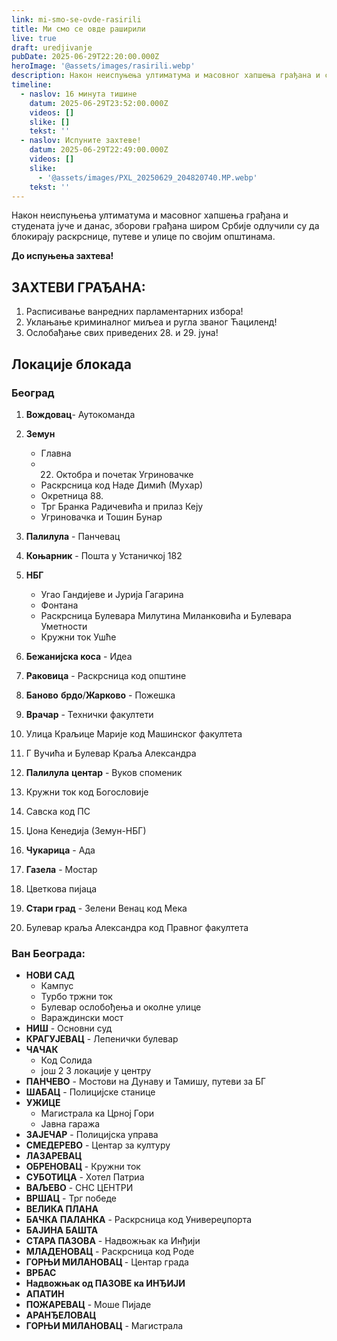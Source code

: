 ```yaml
---
link: mi-smo-se-ovde-rasirili
title: Ми смо се овде раширили
live: true
draft: uredjivanje
pubDate: 2025-06-29T22:20:00.000Z
heroImage: '@assets/images/rasirili.webp'
description: Након неиспуњења ултиматума и масовног хапшења грађана и студената јуче и данас, зборови грађана широм Србије одлучили су да блокирају раскрснице, путеве и улице по својим општинама.
timeline:
  - naslov: 16 минута тишине
    datum: 2025-06-29T23:52:00.000Z
    videos: []
    slike: []
    tekst: ''
  - naslov: Испуните захтеве!
    datum: 2025-06-29T22:49:00.000Z
    videos: []
    slike:
      - '@assets/images/PXL_20250629_204820740.MP.webp'
    tekst: ''
---
```

Након неиспуњења ултиматума и масовног хапшења грађана и студената јуче и данас, зборови грађана широм Србије одлучили су да блокирају раскрснице, путеве и улице по својим општинама.

**До испуњења захтева!**

## ЗАХТЕВИ ГРАЂАНА:

1. Расписивање ванредних парламентарних избора!
2. Уклањање криминалног миљеа и ругла званог Ћациленд!
3. Ослобађање свих приведених 28. и 29. јуна!

## Локације блокада

### Београд

1. **Вождовац**- Аутокоманда
2. **Земун**

    - Главна
    - 22. Октобра и почетак Угриновачке
    - Раскрсница код Наде Димић (Мухар)
    - Окретница 88.
    - Трг Бранка Радичевића и прилаз Кеју
    - Угриновачка и Тошин Бунар

3. **Палилула** - Панчевац
4. **Коњарник** - Пошта у Устаничкој 182
5. **НБГ**

    - Угао Гандијеве и Јурија Гагарина
    - Фонтана
    - Раскрсница Булевара Милутина Миланковића и Булевара Уметности
    - Кружни ток Ушће

6. **Бежанијска коса** - Идеа
7. **Раковица** - Раскрсница код општине
8. **Баново** **брдо**/**Жарково** - Пожешка
9. **Врачар** - Технички факултети
10. Улица Краљице Марије код Машинског факултета
11. Г Вучића и Булевар Краља Александра
12. **Палилула** **центар** - Вуков споменик
13. Кружни ток код Богословије
14. Савска код ПС
15. Џона Кенедија (Земун-НБГ)
16. **Чукарица** - Ада 
17. **Газела** - Мостар
18. Цветкова пијаца
19. **Стари град** - Зелени Венац код Мека
20. Булевар краља Александра код Правног факултета

### Ван Београда:

- **НОВИ САД**
    - Кампус
    - Турбо тржни ток
    - Булевар ослобођења и околне улице
    - Вараждински мост
- **НИШ** - Основни суд 
- **КРАГУЈЕВАЦ** - Лепенички булевар
- **ЧАЧАК**
    - Код Солида
    - још 2 3 локације у центру
- **ПАНЧЕВО** - Мостови на Дунаву и Тамишу, путеви за БГ
- **ШАБАЦ** - Полицијске станице
- **УЖИЦЕ**
    - Магистрала ка Црној Гори
    - Јавна гаража
- **ЗАЈЕЧАР** - Полицијска управа
- **СМЕДЕРЕВО** - Центар за културу
- **ЛАЗАРЕВАЦ**
- **ОБРЕНОВАЦ** - Кружни ток
- **СУБОТИЦА** - Хотел Патриа
- **ВАЉЕВО** - СНС ЦЕНТРИ
- **ВРШАЦ** - Трг победе
- **ВЕЛИКА ПЛАНА**
- **БАЧКА** **ПАЛАНКА** - Раскрсница код Универеџпорта
- **БАЈИНА БАШТА**
- **СТАРА ПАЗОВА** - Надвожњак ка Инђији
- **МЛАДЕНОВАЦ** - Раскрсница код Роде
- **ГОРЊИ МИЛАНОВАЦ&#32;**- Центар града
- **ВРБАС**
- **Надвожњак од ПАЗОВЕ ка ИНЂИЈИ**
- **АПАТИН**
- **ПОЖАРЕВАЦ** - Моше Пијаде
- **АРАНЂЕЛОВАЦ**
- **ГОРЊИ МИЛАНОВАЦ** - Магистрала
